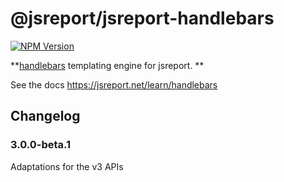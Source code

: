 # @jsreport/jsreport-handlebars
[![NPM Version](http://img.shields.io/npm/v/@jsreport/jsreport-handlebars.svg?style=flat-square)](https://npmjs.com/package/@jsreport/jsreport-handlebars)

**[handlebars](http://handlebarsjs.com/) templating engine for jsreport. **

See the docs https://jsreport.net/learn/handlebars

## Changelog

### 3.0.0-beta.1

Adaptations for the v3 APIs
